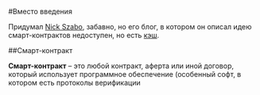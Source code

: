 #Вместо введения

Придумал [Nick Szabo](https://en.wikipedia.org/wiki/Nick_Szabo), забавно, но его блог, в котором он описал идею смарт-контрактов недоступен, но есть [кэш](http://web.archive.org/web/20160312140021/http://szabo.best.vwh.net/idea.html). 

##Смарт-контракт

**Смарт-контракт** – это любой контракт, аферта или иной договор, который использует программное обеспечение (особенный софт, в котором есть протоколы верификации 